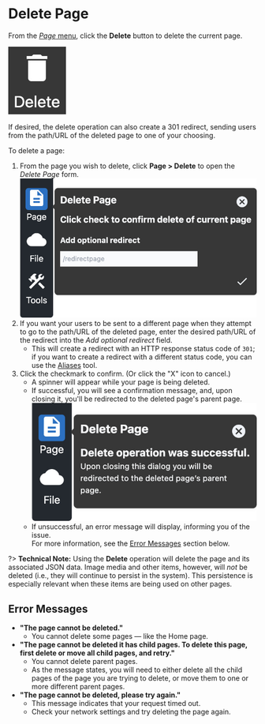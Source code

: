 # Delete Page

From the [_Page_ menu](../), click the **Delete** button to delete the current page.

![Delete Page icon](./assets/PageDeleteIcon.jpg ':size=60')

If desired, the delete operation can also create a 301 redirect, sending users from the path/URL of
the deleted page to one of your choosing.

To delete a page:

01. From the page you wish to delete, click **Page > Delete** to open the _Delete Page_ form.
    ![Delete Page form](./assets/PageDeletePage.jpg ':size=65%')
01. If you want your users to be sent to a different page when they attempt to go to the path/URL of
    the deleted page, enter the desired path/URL of the redirect into the _Add optional redirect_
    field.
    * This will create a redirect with an HTTP response status code of `301`; if you want to create
      a redirect with a different status code, you can use the [Aliases](../../ToolsMenu/Aliases/)
      tool.
01. Click the checkmark to confirm. (Or click the "X" icon to cancel.)
    * A spinner will appear while your page is being deleted.
    * If successful, you will see a confirmation message, and, upon closing it, you'll be redirected
      to the deleted page's parent page.  
      ![Delete operation was successful](./assets/PageDeleteOperationSuccessful.jpg ':size=50%')
    * If unsuccessful, an error message will display, informing you of the issue.  
      For more information, see the [Error Messages](#error-messages) section below.

?> **Technical Note:** Using the **Delete** operation will delete the page and its associated JSON
data. Image media and other items, however, will _not_ be deleted (i.e., they will continue to
persist in the system). This persistence is especially relevant when these items are being used on
other pages.

## Error Messages

* **"The page cannot be deleted."**
  * You cannot delete some pages — like the Home page.
* **"The page cannot be deleted it has child pages. To delete this page, first delete or move all
  child pages, and retry."**
  * You cannot delete parent pages.
  * As the message states, you will need to either delete all the child pages of the page you are
    trying to delete, or move them to one or more different parent pages.
* **"The page cannot be deleted, please try again."**
  * This message indicates that your request timed out.
  * Check your network settings and try deleting the page again.
